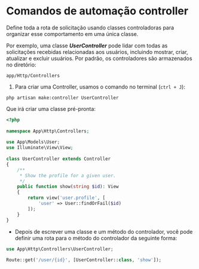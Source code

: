 # Comandos de automação controller

Define toda a rota de solicitação usando classes controladoras para organizar esse comportamento em uma única classe.

Por exemplo, uma classe ***UserController*** pode lidar com todas as solicitações recebidas relacionadas aos usuários, incluindo mostrar, criar, atualizar e excluir usuários. Por padrão, os controladores são armazenados no diretório:

```app/Http/Controllers```

1. Para criar uma Controller, usamos o comando no terminal (```ctrl + J```):

```php artisan make:controller UserController```

Que irá criar uma classe pré-pronta:

```php
<?php
 
namespace App\Http\Controllers;
 
use App\Models\User;
use Illuminate\View\View;
 
class UserController extends Controller
{
    /**
     * Show the profile for a given user.
     */
    public function show(string $id): View
    {
        return view('user.profile', [
            'user' => User::findOrFail($id)
        ]);
    }
}
```

* Depois de escrever uma classe e um método do controlador, você pode definir uma rota para o método do controlador da seguinte forma:


```php
use App\Http\Controllers\UserController;
 
Route::get('/user/{id}', [UserController::class, 'show']);
```
